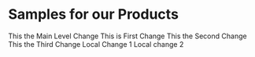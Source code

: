 # Samples for our Products
This the Main Level Change
This is First Change
This the Second Change
This the Third Change
Local Change 1
Local change 2
